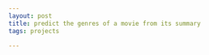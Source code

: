 ```yaml
---
layout: post
title: predict the genres of a movie from its summary  
tags: projects 

---
```


<script src="https://gist.github.com/selimslab/670f2bdef5480dc989d48418758dc791.js"></script>